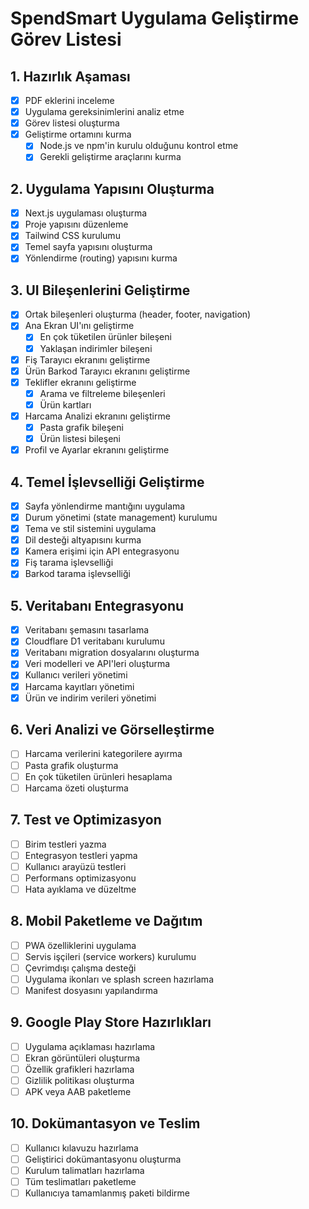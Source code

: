# SpendSmart Uygulama Geliştirme Görev Listesi

## 1. Hazırlık Aşaması
- [x] PDF eklerini inceleme
- [x] Uygulama gereksinimlerini analiz etme
- [x] Görev listesi oluşturma
- [x] Geliştirme ortamını kurma
  - [x] Node.js ve npm'in kurulu olduğunu kontrol etme
  - [x] Gerekli geliştirme araçlarını kurma

## 2. Uygulama Yapısını Oluşturma
- [x] Next.js uygulaması oluşturma
- [x] Proje yapısını düzenleme
- [x] Tailwind CSS kurulumu
- [x] Temel sayfa yapısını oluşturma
- [x] Yönlendirme (routing) yapısını kurma

## 3. UI Bileşenlerini Geliştirme
- [x] Ortak bileşenleri oluşturma (header, footer, navigation)
- [x] Ana Ekran UI'ını geliştirme
  - [x] En çok tüketilen ürünler bileşeni
  - [x] Yaklaşan indirimler bileşeni
- [x] Fiş Tarayıcı ekranını geliştirme
- [x] Ürün Barkod Tarayıcı ekranını geliştirme
- [x] Teklifler ekranını geliştirme
  - [x] Arama ve filtreleme bileşenleri
  - [x] Ürün kartları
- [x] Harcama Analizi ekranını geliştirme
  - [x] Pasta grafik bileşeni
  - [x] Ürün listesi bileşeni
- [x] Profil ve Ayarlar ekranını geliştirme

## 4. Temel İşlevselliği Geliştirme
- [x] Sayfa yönlendirme mantığını uygulama
- [x] Durum yönetimi (state management) kurulumu
- [x] Tema ve stil sistemini uygulama
- [x] Dil desteği altyapısını kurma
- [x] Kamera erişimi için API entegrasyonu
- [x] Fiş tarama işlevselliği
- [x] Barkod tarama işlevselliği

## 5. Veritabanı Entegrasyonu
- [x] Veritabanı şemasını tasarlama
- [x] Cloudflare D1 veritabanı kurulumu
- [x] Veritabanı migration dosyalarını oluşturma
- [x] Veri modelleri ve API'leri oluşturma
- [x] Kullanıcı verileri yönetimi
- [x] Harcama kayıtları yönetimi
- [x] Ürün ve indirim verileri yönetimi

## 6. Veri Analizi ve Görselleştirme
- [ ] Harcama verilerini kategorilere ayırma
- [ ] Pasta grafik oluşturma
- [ ] En çok tüketilen ürünleri hesaplama
- [ ] Harcama özeti oluşturma

## 7. Test ve Optimizasyon
- [ ] Birim testleri yazma
- [ ] Entegrasyon testleri yapma
- [ ] Kullanıcı arayüzü testleri
- [ ] Performans optimizasyonu
- [ ] Hata ayıklama ve düzeltme

## 8. Mobil Paketleme ve Dağıtım
- [ ] PWA özelliklerini uygulama
- [ ] Servis işçileri (service workers) kurulumu
- [ ] Çevrimdışı çalışma desteği
- [ ] Uygulama ikonları ve splash screen hazırlama
- [ ] Manifest dosyasını yapılandırma

## 9. Google Play Store Hazırlıkları
- [ ] Uygulama açıklaması hazırlama
- [ ] Ekran görüntüleri oluşturma
- [ ] Özellik grafikleri hazırlama
- [ ] Gizlilik politikası oluşturma
- [ ] APK veya AAB paketleme

## 10. Dokümantasyon ve Teslim
- [ ] Kullanıcı kılavuzu hazırlama
- [ ] Geliştirici dokümantasyonu oluşturma
- [ ] Kurulum talimatları hazırlama
- [ ] Tüm teslimatları paketleme
- [ ] Kullanıcıya tamamlanmış paketi bildirme
